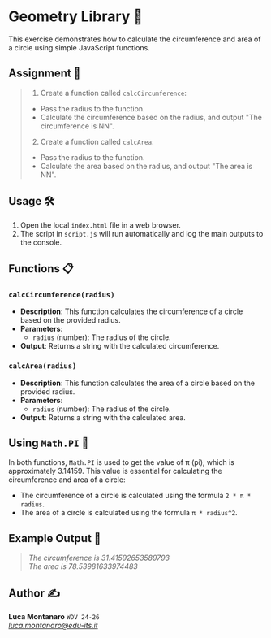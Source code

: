 # Geometry Library 📐

This exercise demonstrates how to calculate the circumference and area of a circle using simple JavaScript functions.

## Assignment 📝

>1. Create a function called `calcCircumference`:
>   - Pass the radius to the function.
>   - Calculate the circumference based on the radius, and output "The circumference is NN".
>2. Create a function called `calcArea`:
>   - Pass the radius to the function.
>   - Calculate the area based on the radius, and output "The area is NN".

## Usage 🛠️

1. Open the local `index.html` file in a web browser.
2. The script in `script.js` will run automatically and log the main outputs to the console.

## Functions 📋

### `calcCircumference(radius)`

- **Description**: This function calculates the circumference of a circle based on the provided radius.
- **Parameters**:
  - `radius` (number): The radius of the circle.
- **Output**: Returns a string with the calculated circumference.

### `calcArea(radius)`

- **Description**: This function calculates the area of a circle based on the provided radius.
- **Parameters**:
  - `radius` (number): The radius of the circle.
- **Output**: Returns a string with the calculated area.

## Using `Math.PI` 📐

In both functions, `Math.PI` is used to get the value of π (pi), which is approximately 3.14159. This value is essential for calculating the circumference and area of a circle:
- The circumference of a circle is calculated using the formula `2 * π * radius`.
- The area of a circle is calculated using the formula `π * radius^2`.

## Example Output 📜

>*The circumference is 31.41592653589793*  
>*The area is 78.53981633974483*

## Author ✍️

**Luca Montanaro** `WDV 24-26`  
*luca.montanaro@edu-its.it*